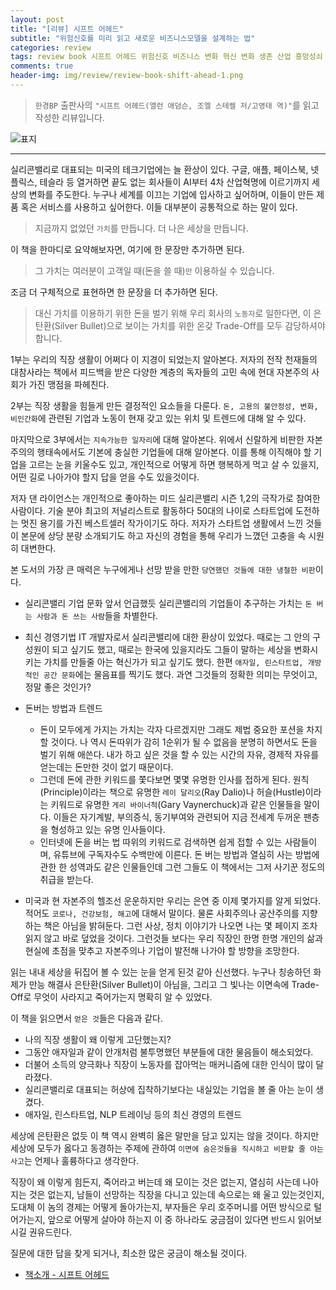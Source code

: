 ```yaml
---  
layout: post  
title: "[리뷰] 시프트 어헤드"  
subtitle: "위험신호를 미리 읽고 새로운 비즈니스모델을 설계하는 법"  
categories: review  
tags: review book 시프트 어헤드 위험신호 비즈니스 변화 혁신 변화 생존 산업 흥망성쇠
comments: true  
header-img: img/review/review-book-shift-ahead-1.png
---  
```

  
> `한경BP` 출판사의 `"시프트 어헤드(앨런 애덤슨, 조엘 스테켈 저/고영태 역)"`를 읽고 작성한 리뷰입니다.  

![표지](https://telegeam.github.io/assets/img/review/review-book-shift-ahead-1.png)  

---


실리콘밸리로 대표되는 미국의 테크기업에는 늘 환상이 있다. 구글, 애플, 페이스북, 넷플릭스, 테슬라 등 열거하면 끝도 없는 회사들이 AI부터 4차 산업혁명에 이르기까지 세상의 변화를 주도한다. 누구나 세계를 이끄는 기업에 입사하고 싶어하며, 이들이 만든 제품 혹은 서비스를 사용하고 싶어한다. 이들 대부분이 공통적으로 하는 말이 있다.
> 지금까지 없었던 `가치`를 만듭니다. 더 나은 세상을 만듭니다. 

이 책을 한마디로 요약해보자면, 여기에 한 문장만 추가하면 된다.
> 그 가치는 여러분이 고객일 때(돈을 쓸 때)`만` 이용하실 수 있습니다. 

조금 더 구체적으로 표현하면 한 문장을 더 추가하면 된다.
> 대신 가치를 이용하기 위한 돈을 벌기 위해 우리 회사의 `노동자`로 일한다면, 이 은탄환(Silver Bullet)으로 보이는 가치를 위한 온갖 Trade-Off를 모두 감당하셔야 합니다. 

1부는 우리의 직장 생활이 어쩌다 이 지경이 되었는지 알아본다. 저자의 전작 천재들의 대참사라는 책에서 피드백을 받은 다양한 계층의 독자들의 고민 속에 현대 자본주의 사회가 가진 맹점을 파헤친다. 

2부는 직장 생활을 힘들게 만든 결정적인 요소들을 다룬다. `돈, 고용의 불안정성, 변화, 비인간화`에 관련된 기업과 노동이 현재 갖고 있는 위치 및 트렌드에 대해 알 수 있다.

마지막으로 3부에서는 `지속가능한 일자리`에 대해 알아본다. 위에서 신랄하게 비판한 자본주의의 행태속에서도 기본에 충실한 기업들에 대해 알아본다. 이를 통해 이직해야 할 기업을 고르는 눈을 키울수도 있고, 개인적으로 어떻게 하면 행복하게 먹고 살 수 있을지, 어떤 길로 나아가야 할지 답을 얻을 수도 있을것이다.

저자 댄 라이언스는 개인적으로 좋아하는 미드 실리콘밸리 시즌 1,2의 극작가로 참여한 사람이다. 기술 분야 최고의 저널리스트로 활동하다 50대의 나이로 스타트업에 도전하는 멋진 용기를 가진 베스트셀러 작가이기도 하다. 저자가 스타트업 생활에서 느낀 것들이 본문에 상당 분량 소개되기도 하고 자신의 경험을 통해 우리가 느꼈던 고충을 속 시원히 대변한다.

본 도서의 가장 큰 매력은 누구에게나 선망 받을 만한 `당연했던 것들에 대한 냉철한 비판`이다.

* 실리콘밸리 기업 문화
  앞서 언급했듯 실리콘밸리의 기업들이 추구하는 가치는 `돈 버는 사람과 돈 쓰는 사람`들을 차별한다.

* 최신 경영기법
  IT 개발자로서 실리콘밸리에 대한 환상이 있었다. 때로는 그 안의 구성원이 되고 싶기도 했고, 때로는 한국에 있을지라도 그들이 말하는 세상을 변화시키는 가치를 만들줄 아는 혁신가가 되고 싶기도 했다. 한편 `애자일, 린스타트업, 개방적인 공간 문화`에는 물음표를 찍기도 했다. 과연 그것들의 정확한 의미는 무엇이고, 정말 좋은 것인가?

* 돈버는 방법과 트렌드
  - 돈이 모두에게 가지는 가치는 각자 다르겠지만 그래도 제법 중요한 포션을 차지할 것이다. 나 역시 돈따위가 감히 1순위가 될 수 없음을 분명히 하면서도 돈을 벌기 위해 애쓴다. 내가 하고 싶은 것을 할 수 있는 시간의 자유, 경제적 자유를 얻는데는 돈만한 것이 없기 때문이다.
  - 그런데 돈에 관한 키워드를 쫓다보면 몇몇 유명한 인사를 접하게 된다. 원칙(Principle)이라는 책으로 유명한 `레이 달리오`(Ray Dalio)나 허슬(Hustle)이라는 키워드로 유명한 `게리 바이너척`(Gary Vaynerchuck)과 같은 인물들을 말이다. 이들은 자기계발, 부의증식, 동기부여와 관련되어 지금 전세계 두꺼운 팬층을 형성하고 있는 유명 인사들이다.
  - 인터넷에 돈을 버는 법 따위의 키워드로 검색하면 쉽게 접할 수 있는 사람들이며, 유튜브에 구독자수도 수백만에 이른다. 돈 버는 방법과 열심히 사는 방법에 관한 한 성역과도 같은 인물들인데 그런 그들도 이 책에서는 그저 사기꾼 정도의 취급을 받는다.

* 미국과 현 자본주의
  헬조선 운운하지만 우리는 은연 중 이제 몇가지를 알게 되었다. 적어도 `코로나, 건강보험, 해고`에 대해서 말이다. 물론 사회주의나 공산주의를 지향하는 책은 아님을 밝혀둔다. 그런 사상, 정치 이야기가 나오면 나는 몇 페이지 조차 읽지 않고 바로 덮었을 것이다. 그런것들 보다는 우리 직장인 한명 한명 개인의 삶과 현실에 초점을 맞추고 자본주의나 기업이 발전해 나가야 할 방향을 조망한다. 

읽는 내내 세상을 뒤집어 볼 수 있는 눈을 얻게 된것 같아 신선했다. 누구나 칭송하던 화제가 만능 해결사 은탄환(Silver Bullet)이 아님을, 그리고 그 빛나는 이면속에 Trade-Off로 무엇이 사라지고 죽어가는지 명확히 알 수 있었다. 

이 책을 읽으면서 `얻은 것`들은 다음과 같다.
* 나의 직장 생활이 왜 이렇게 고단했는지?
* 그동안 애자일과 같이 안개처럼 불투명했던 부분들에 대한 물음들이 해소되었다. 
* 더불어 소득의 양극화나 직장이 노동자를 잡아먹는 매커니즘에 대한 인식이 많이 달라졌다. 
* 실리콘밸리로 대표되는 허상에 집착하기보다는 내실있는 기업을 볼 줄 아는 눈이 생겼다. 
* 애자일, 린스타트업, NLP 트레이닝 등의 최신 경영의 트렌드

세상에 은탄환은 없듯 이 책 역시 완벽히 옳은 말만을 담고 있지는 않을 것이다. 하지만 세상에 모두가 옳다고 동경하는 주제에 관하여 `이면에 숨은것들을 직시하고 비판할 줄 아는 사고`는 언제나 훌륭하다고 생각한다. 

직장이 왜 이렇게 힘든지, 죽어라고 버는데 왜 모이는 것은 없는지, 열심히 사는데 나아지는 것은 없는지, 남들이 선망하는 직장을 다니고 있는데 속으로는 왜 울고 있는것인지, 도대체 이 놈의 경제는 어떻게 돌아가는지, 부자들은 우리 호주머니를 어떤 방식으로 털어가는지, 앞으로 어떻게 살아야 하는지 이 중 하나라도 궁금점이 있다면 반드시 읽어보시길 권유드린다.

질문에 대한 답을 찾게 되거나, 최소한 많은 궁금이 해소될 것이다.

* [책소개 - 시프트 어헤드](http://www.yes24.com/Product/Goods/91213232?OzSrank=1)

